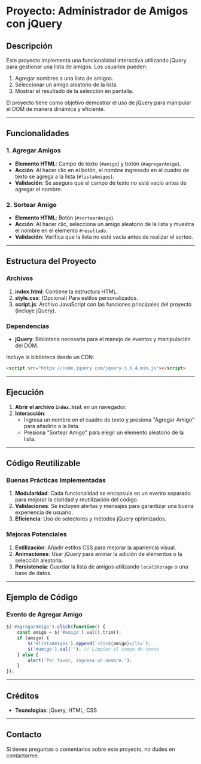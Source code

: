 # Proyecto: Administrador de Amigos con jQuery

## Descripción
Este proyecto implementa una funcionalidad interactiva utilizando jQuery para gestionar una lista de amigos. Los usuarios pueden:
1. Agregar nombres a una lista de amigos.
2. Seleccionar un amigo aleatorio de la lista.
3. Mostrar el resultado de la selección en pantalla.

El proyecto tiene como objetivo demostrar el uso de jQuery para manipular el DOM de manera dinámica y eficiente.

---

## Funcionalidades

### 1. Agregar Amigos
- **Elemento HTML**: Campo de texto (`#amigo`) y botón (`#agregarAmigo`).
- **Acción**: Al hacer clic en el botón, el nombre ingresado en el cuadro de texto se agrega a la lista (`#listaAmigos`).
- **Validación**: Se asegura que el campo de texto no esté vacío antes de agregar el nombre.

### 2. Sortear Amigo
- **Elemento HTML**: Botón (`#sortearAmigo`).
- **Acción**: Al hacer clic, selecciona un amigo aleatorio de la lista y muestra el nombre en el elemento `#resultado`.
- **Validación**: Verifica que la lista no esté vacía antes de realizar el sorteo.

---

## Estructura del Proyecto

### Archivos
1. **index.html**: Contiene la estructura HTML.
2. **style.css**: (Opcional) Para estilos personalizados.
3. **script.js**: Archivo JavaScript con las funciones principales del proyecto (incluye jQuery).

### Dependencias
- **jQuery**: Biblioteca necesaria para el manejo de eventos y manipulación del DOM.

Incluye la biblioteca desde un CDN:
```html
<script src="https://code.jquery.com/jquery-3.6.4.min.js"></script>
```

---

## Ejecución
1. **Abrir el archivo `index.html`** en un navegador.
2. **Interacción**:
   - Ingresa un nombre en el cuadro de texto y presiona "Agregar Amigo" para añadirlo a la lista.
   - Presiona "Sortear Amigo" para elegir un elemento aleatorio de la lista.

---

## Código Reutilizable

### Buenas Prácticas Implementadas
1. **Modularidad**: Cada funcionalidad se encapsula en un evento separado para mejorar la claridad y reutilización del código.
2. **Validaciones**: Se incluyen alertas y mensajes para garantizar una buena experiencia de usuario.
3. **Eficiencia**: Uso de selectores y métodos jQuery optimizados.

### Mejoras Potenciales
1. **Estilización**: Añadir estilos CSS para mejorar la apariencia visual.
2. **Animaciones**: Usar jQuery para animar la adición de elementos o la selección aleatoria.
3. **Persistencia**: Guardar la lista de amigos utilizando `localStorage` o una base de datos.

---

## Ejemplo de Código
### Evento de Agregar Amigo
```javascript
$('#agregarAmigo').click(function() {
    const amigo = $('#amigo').val().trim();
    if (amigo) {
        $('#listaAmigos').append(`<li>${amigo}</li>`);
        $('#amigo').val(''); // Limpiar el campo de texto
    } else {
        alert('Por favor, ingresa un nombre.');
    }
});
```

---

## Créditos
- **Tecnologías**: jQuery, HTML, CSS

---

## Contacto
Si tienes preguntas o comentarios sobre este proyecto, no dudes en contactarme.

